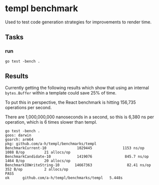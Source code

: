 # templ benchmark

Used to test code generation strategies for improvements to render time.

## Tasks

### run

```
go test -bench .
```

## Results

Currently getting the following results which show that using an internal `bytes.Buffer` within a template could save 25% of time.

To put this in perspective, the React benchmark is hitting 156,735 operations per second.

There are 1,000,000,000 nanoseconds in a second, so this is 6,380 ns per operation, which is 6 times slower than templ.


```
go test -bench .
goos: darwin
goarch: arm64
pkg: github.com/a-h/templ/benchmarks/templ
BenchmarkCurrent-10              1029445              1153 ns/op            1088 B/op         21 allocs/op
BenchmarkCandidate-10            1419076               845.7 ns/op          1464 B/op         20 allocs/op
BenchmarkIOWriteString-10       14667363                82.41 ns/op          352 B/op          2 allocs/op
PASS
ok      github.com/a-h/templ/benchmarks/templ   5.448s
````
